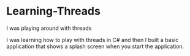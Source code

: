 # Learning-Threads
I was playing around with threads

I was learning how to play with threads in C# and then I built a basic application that shows a splash screen when you start the application.
